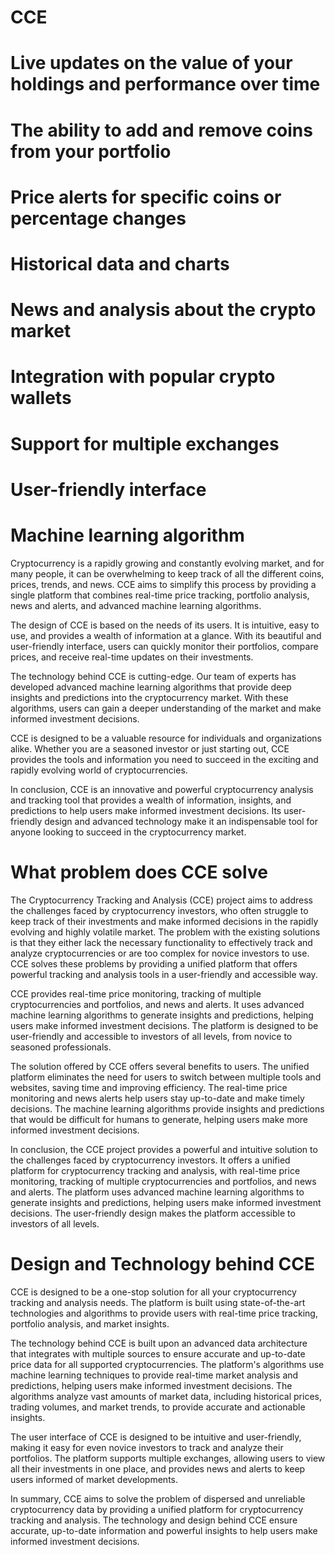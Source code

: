 # CCE
# Live updates on the value of your holdings and performance over time
# The ability to add and remove coins from your portfolio
# Price alerts for specific coins or percentage changes
# Historical data and charts
# News and analysis about the crypto market
# Integration with popular crypto wallets
# Support for multiple exchanges
# User-friendly interface
# Machine learning algorithm
Cryptocurrency is a rapidly growing and constantly evolving market, and for many people, it can be overwhelming to keep track of all the different coins, prices, trends, and news. CCE aims to simplify this process by providing a single platform that combines real-time price tracking, portfolio analysis, news and alerts, and advanced machine learning algorithms.

The design of CCE is based on the needs of its users. It is intuitive, easy to use, and provides a wealth of information at a glance. With its beautiful and user-friendly interface, users can quickly monitor their portfolios, compare prices, and receive real-time updates on their investments.

The technology behind CCE is cutting-edge. Our team of experts has developed advanced machine learning algorithms that provide deep insights and predictions into the cryptocurrency market. With these algorithms, users can gain a deeper understanding of the market and make informed investment decisions.

CCE is designed to be a valuable resource for individuals and organizations alike. Whether you are a seasoned investor or just starting out, CCE provides the tools and information you need to succeed in the exciting and rapidly evolving world of cryptocurrencies.

In conclusion, CCE is an innovative and powerful cryptocurrency analysis and tracking tool that provides a wealth of information, insights, and predictions to help users make informed investment decisions. Its user-friendly design and advanced technology make it an indispensable tool for anyone looking to succeed in the cryptocurrency market.

# What problem does CCE solve

The Cryptocurrency Tracking and Analysis (CCE) project aims to address the challenges faced by cryptocurrency investors, who often struggle to keep track of their investments and make informed decisions in the rapidly evolving and highly volatile market. The problem with the existing solutions is that they either lack the necessary functionality to effectively track and analyze cryptocurrencies or are too complex for novice investors to use. CCE solves these problems by providing a unified platform that offers powerful tracking and analysis tools in a user-friendly and accessible way.

CCE provides real-time price monitoring, tracking of multiple cryptocurrencies and portfolios, and news and alerts. It uses advanced machine learning algorithms to generate insights and predictions, helping users make informed investment decisions. The platform is designed to be user-friendly and accessible to investors of all levels, from novice to seasoned professionals.

The solution offered by CCE offers several benefits to users. The unified platform eliminates the need for users to switch between multiple tools and websites, saving time and improving efficiency. The real-time price monitoring and news alerts help users stay up-to-date and make timely decisions. The machine learning algorithms provide insights and predictions that would be difficult for humans to generate, helping users make more informed investment decisions.

In conclusion, the CCE project provides a powerful and intuitive solution to the challenges faced by cryptocurrency investors. It offers a unified platform for cryptocurrency tracking and analysis, with real-time price monitoring, tracking of multiple cryptocurrencies and portfolios, and news and alerts. The platform uses advanced machine learning algorithms to generate insights and predictions, helping users make informed investment decisions. The user-friendly design makes the platform accessible to investors of all levels.

# Design and Technology behind CCE

CCE is designed to be a one-stop solution for all your cryptocurrency tracking and analysis needs. The platform is built using state-of-the-art technologies and algorithms to provide users with real-time price tracking, portfolio analysis, and market insights.

The technology behind CCE is built upon an advanced data architecture that integrates with multiple sources to ensure accurate and up-to-date price data for all supported cryptocurrencies. The platform's algorithms use machine learning techniques to provide real-time market analysis and predictions, helping users make informed investment decisions. The algorithms analyze vast amounts of market data, including historical prices, trading volumes, and market trends, to provide accurate and actionable insights.

The user interface of CCE is designed to be intuitive and user-friendly, making it easy for even novice investors to track and analyze their portfolios. The platform supports multiple exchanges, allowing users to view all their investments in one place, and provides news and alerts to keep users informed of market developments.

In summary, CCE aims to solve the problem of dispersed and unreliable cryptocurrency data by providing a unified platform for cryptocurrency tracking and analysis. The technology and design behind CCE ensure accurate, up-to-date information and powerful insights to help users make informed investment decisions.

